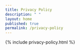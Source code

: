 ```yaml
---
title: Privacy Policy
description: " "
layout: home
published: true
permalink: /privacy-policy
---
```


{% include privacy-policy.html %}

 

